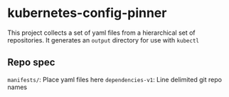 # kubernetes-config-pinner

This project collects a set of yaml files from a hierarchical set of repositories.
It generates an `output` directory for use with `kubectl`

## Repo spec
`manifests/`: Place yaml files here
`dependencies-v1`: Line delimited git repo names
